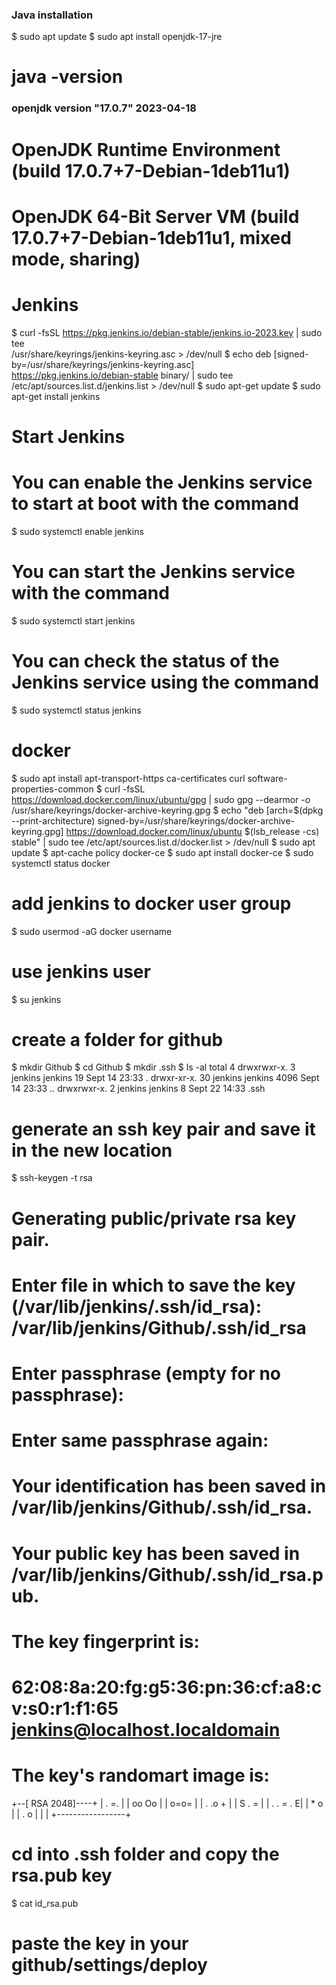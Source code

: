 ### Java installation
$ sudo apt update
$ sudo apt install openjdk-17-jre

# java -version
### openjdk version "17.0.7" 2023-04-18
# OpenJDK Runtime Environment (build 17.0.7+7-Debian-1deb11u1)
# OpenJDK 64-Bit Server VM (build 17.0.7+7-Debian-1deb11u1, mixed mode, sharing)

# Jenkins
$ curl -fsSL https://pkg.jenkins.io/debian-stable/jenkins.io-2023.key | sudo tee \
  /usr/share/keyrings/jenkins-keyring.asc > /dev/null
$ echo deb [signed-by=/usr/share/keyrings/jenkins-keyring.asc] \
  https://pkg.jenkins.io/debian-stable binary/ | sudo tee \
  /etc/apt/sources.list.d/jenkins.list > /dev/null
$ sudo apt-get update
$ sudo apt-get install jenkins

# Start Jenkins

# You can enable the Jenkins service to start at boot with the command

$ sudo systemctl enable jenkins

# You can start the Jenkins service with the command
$ sudo systemctl start jenkins

# You can check the status of the Jenkins service using the command
$ sudo systemctl status jenkins

# docker
$ sudo apt install apt-transport-https ca-certificates curl software-properties-common
$ curl -fsSL https://download.docker.com/linux/ubuntu/gpg | sudo gpg --dearmor -o /usr/share/keyrings/docker-archive-keyring.gpg
$ echo "deb [arch=$(dpkg --print-architecture) signed-by=/usr/share/keyrings/docker-archive-keyring.gpg] https://download.docker.com/linux/ubuntu $(lsb_release -cs) stable" | sudo tee /etc/apt/sources.list.d/docker.list > /dev/null
$ sudo apt update
$ apt-cache policy docker-ce
$ sudo apt install docker-ce
$ sudo systemctl status docker

# add jenkins to docker user group
$ sudo usermod -aG docker username

# use jenkins user
$ su jenkins

###
# create a folder for github
$ mkdir Github
$ cd Github
$ mkdir .ssh
$ ls -al
total 4
drwxrwxr-x. 3 jenkins jenkins 19 Sept 14 23:33 .
drwxr-xr-x. 30 jenkins jenkins 4096 Sept 14 23:33 ..
drwxrwxr-x. 2 jenkins jenkins 8 Sept 22 14:33 .ssh

# generate an ssh key pair and save it in the new location
$ ssh-keygen -t rsa
# Generating public/private rsa key pair.
# Enter file in which to save the key (/var/lib/jenkins/.ssh/id_rsa): /var/lib/jenkins/Github/.ssh/id_rsa
# Enter passphrase (empty for no passphrase):
# Enter same passphrase again:
# Your identification has been saved in /var/lib/jenkins/Github/.ssh/id_rsa.
# Your public key has been saved in /var/lib/jenkins/Github/.ssh/id_rsa.pub.
# The key fingerprint is:
# 62:08:8a:20:fg:g5:36:pn:36:cf:a8:cv:s0:r1:f1:65 jenkins@localhost.localdomain
# The key's randomart image is:
+--[ RSA 2048]----+
| . =. |
| oo Oo |
| o=o= |
| . .o + |
| S . = |
| . . = . E|
| * o |
| . o |
| |
+-----------------+

# cd into .ssh folder and copy the rsa.pub key
$ cat id_rsa.pub

# paste the key in your github/settings/deploy